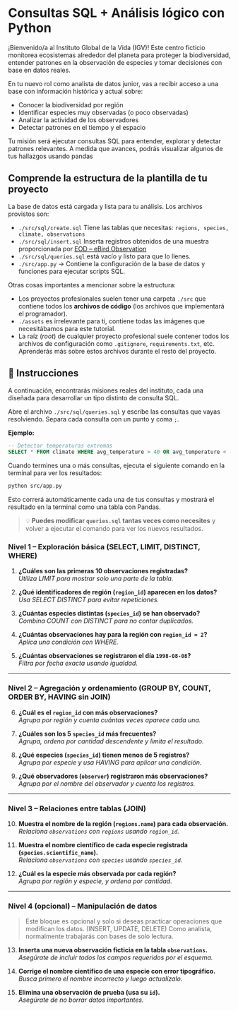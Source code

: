 # Consultas SQL + Análisis lógico con Python

¡Bienvenido/a al Instituto Global de la Vida (IGV)! Este centro ficticio monitorea ecosistemas alrededor del planeta para proteger la biodiversidad, entender patrones en la observación de especies y tomar decisiones con base en datos reales.

En tu nuevo rol como analista de datos junior, vas a recibir acceso a una base con información histórica y actual sobre:

- Conocer la biodiversidad por región
- Identificar especies muy observadas (o poco observadas)
- Analizar la actividad de los observadores
- Detectar patrones en el tiempo y el espacio

Tu misión será ejecutar consultas SQL para entender, explorar y detectar patrones relevantes. A medida que avances, podrás visualizar algunos de tus hallazgos usando pandas


## Comprende la estructura de la plantilla de tu proyecto

La base de datos está cargada y lista para tu análisis. Los archivos provistos son:

- `./src/sql/create.sql` Tiene las tablas que necesitas: `regions, species, climate, observations`
- `./src/sql/insert.sql` Inserta registros obtenidos de una muestra proporcionada por [EOD – eBird Observation](https://www.gbif.org/occurrence)
- `./src/sql/queries.sql` está vacío y listo para que lo llenes.
- `./src/app.py` → Contiene la configuración de la base de datos y funciones para ejecutar scripts SQL.

Otras cosas importantes a mencionar sobre la estructura:

- Los proyectos profesionales suelen tener una carpeta `./src` que contiene todos los **archivos de código** (los archivos que implementará el programador).
- `./assets` es irrelevante para ti, contiene todas las imágenes que necesitábamos para este tutorial.
- La raíz (*root*) de cualquier proyecto profesional suele contener todos los archivos de configuración como `.gitignore`, `requirements.txt`, etc. Aprenderás más sobre estos archivos durante el resto del proyecto.


## 📝 Instrucciones

A continuación, encontrarás misiones reales del instituto, cada una diseñada para desarrollar un tipo distinto de consulta SQL.

Abre el archivo `./src/sql/queries.sql` y escribe las consultas que vayas resolviendo. Separa cada consulta con un punto y coma `;`.

**Ejemplo:**
```sql
-- Detectar temperaturas extremas
SELECT * FROM climate WHERE avg_temperature > 40 OR avg_temperature < -10;
```

Cuando termines una o más consultas, ejecuta el siguiente comando en la terminal para ver los resultados:

```bash
python src/app.py
```

Esto correrá automáticamente cada una de tus consultas y mostrará el resultado en la terminal como una tabla con Pandas.

> 💡 **Puedes modificar `queries.sql` tantas veces como necesites** y volver a ejecutar el comando para ver los nuevos resultados.

### Nivel 1 – Exploración básica (SELECT, LIMIT, DISTINCT, WHERE)

1. **¿Cuáles son las primeras 10 observaciones registradas?**  
   _Utiliza LIMIT para mostrar solo una parte de la tabla._


2. **¿Qué identificadores de región (`region_id`) aparecen en los datos?**  
   _Usa SELECT DISTINCT para evitar repeticiones._

3. **¿Cuántas especies distintas (`species_id`) se han observado?**  
   _Combina COUNT con DISTINCT para no contar duplicados._

4. **¿Cuántas observaciones hay para la región con `region_id = 2`?**  
   _Aplica una condición con WHERE._

5. **¿Cuántas observaciones se registraron el día `1998-08-08`?**  
   _Filtra por fecha exacta usando igualdad._

---

### Nivel 2 – Agregación y ordenamiento (GROUP BY, COUNT, ORDER BY, HAVING sin JOIN)

6. **¿Cuál es el `region_id` con más observaciones?**  
   _Agrupa por región y cuenta cuántas veces aparece cada una._

7. **¿Cuáles son los 5 `species_id` más frecuentes?**  
   _Agrupa, ordena por cantidad descendente y limita el resultado._

8. **¿Qué especies (`species_id`) tienen menos de 5 registros?**  
   _Agrupa por especie y usa HAVING para aplicar una condición._

9. **¿Qué observadores (`observer`) registraron más observaciones?**  
    _Agrupa por el nombre del observador y cuenta los registros._

---

### Nivel 3 – Relaciones entre tablas (JOIN)

10. **Muestra el nombre de la región (`regions.name`) para cada observación.**  
    _Relaciona `observations` con `regions` usando `region_id`._

11. **Muestra el nombre científico de cada especie registrada (`species.scientific_name`).**  
    _Relaciona `observations` con `species` usando `species_id`._

12. **¿Cuál es la especie más observada por cada región?**  
    _Agrupa por región y especie, y ordena por cantidad._

---

### Nivel 4 (opcional) – Manipulación de datos

> Este bloque es opcional y solo si deseas practicar operaciones que modifican los datos. (INSERT, UPDATE, DELETE) 
> Como analista, normalmente trabajarás con bases de solo lectura.

13. **Inserta una nueva observación ficticia en la tabla `observations`.**  
    _Asegúrate de incluir todos los campos requeridos por el esquema._

14. **Corrige el nombre científico de una especie con error tipográfico.**  
    _Busca primero el nombre incorrecto y luego actualízalo._

15. **Elimina una observación de prueba (usa su `id`).**  
    _Asegúrate de no borrar datos importantes._







